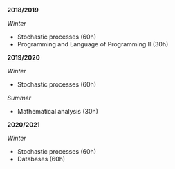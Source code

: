 **2018/2019**

  *Winter*
  
  - Stochastic processes (60h)
  - Programming and Language of Programming II (30h)
  
**2019/2020**

  *Winter*
  
  - Stochastic processes (60h)
  
  *Summer*
  
  - Mathematical analysis (30h)
  
**2020/2021**

  *Winter*
  
  - Stochastic processes (60h)
  - Databases (60h)
